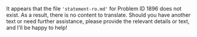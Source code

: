 It appears that the file `'statement-ro.md'` for Problem ID 1896 does not exist. As a result, there is no content to translate. Should you have another text or need further assistance, please provide the relevant details or text, and I'll be happy to help!